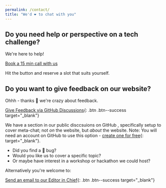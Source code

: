 ```yaml
---
permalink: /contact/
title: "We'd ❤️ to chat with you"
---
```


## Do you need help or perspective on a tech challenge?

We're here to help!

<link href="https://assets.calendly.com/assets/external/widget.css" rel="stylesheet">
<script src="https://assets.calendly.com/assets/external/widget.js" type="text/javascript" async></script>
<a href="" class="btn btn--success" onclick="Calendly.initPopupWidget({url: 'https://calendly.com/lakruzz/60min-online?background_color=f2f2f2'});return false;">Book a 15 min call with us</a>

Hit the button and reserve a slot that suits yourself. 

## Do you want to give feedback on our website?

Ohhh - thanks :pray: we're crazy about feedback.

[Give Feedback via GitHub Discussions](https://github.com/orgs/thetechcollective/discussions/categories/thetechcollective-dev){: .btn .btn--success target="_blank"}

We have a section in our public disccsuions on GitHub , specifically setup to cover meta-chat; not _on_ the website, but _about_ the website. Note: You will need an account on GitHub to use this option - [create one for free](https://github.com/signup){: target="_blank"}.

- Did you find a :bug: bug?
- Would you like us to cover a specific topic?
- Or maybe have interest in a workshop or hackathon we could host?

Alternatively you're welcome to:

[Send an email to our Editor in Chief](mailto:lakr@thetechcollective.eu){: .btn .btn--success target="_blank"}


